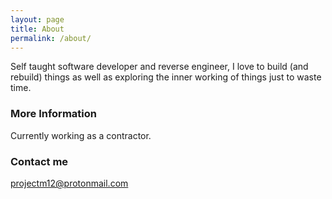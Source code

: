 ```yaml
---
layout: page
title: About
permalink: /about/
---
```


Self taught software developer and reverse engineer, I love to build (and rebuild) things as well as exploring the inner working of things just to waste time.

### More Information

Currently working as a contractor.

### Contact me

[projectm12@protonmail.com](mailto:projectm12@protonmail.com)